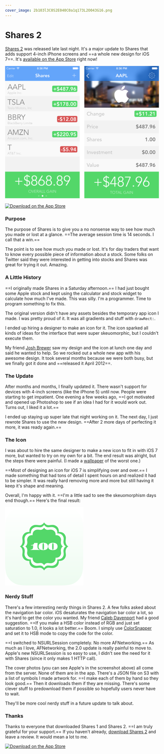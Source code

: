 ```yaml
---
cover_image: 2b103l3C0S2E040C0a1q173L2O043G16.png
---
```


# Shares 2

[Shares 2](http://useshares.com) was released late last night. It's a major update to Shares that adds support 4-inch iPhone screens and ==a whole new design for iOS 7==. It's [available on the App Store](https://itunes.apple.com/app/shares-2/id717510981) right now!

<img src="0K2i3f0m0d3K311n3W2G0S0w260t3C2Q.png" width="660" alt="Shares Screenshot">

<a href="https://itunes.apple.com/app/shares-2/id717510981" class="app-store" rel="external nofollow"><img src="shares2-app-store.svg" width="186" height="55" alt="Download on the App Store"></a>

### Purpose

The purpose of Shares is to give you a no nonsense way to see how much you made or lost at a glance. ==The average session time is 14 seconds. I call that a win.==

The point is to see how much you made or lost. It's for day traders that want to know every possible piece of information about a stock. Some folks on Twitter said they were interested in getting into stocks and Shares was great for trying it out. Amazing.

### A Little History

==I originally made Shares in a Saturday afternoon.== I had just bought some Apple stock and kept using the calculator and stock widget to calculate how much I've made. This was silly. I'm a programmer. Time to program something to fix this.

The original version didn't have any assets besides the temporary app icon I made. I was pretty proud of it. It was all gradients and stuff with `drawRect:`.

I ended up hiring a designer to make an icon for it. The icon sparked all kinds of ideas for the interface that were super skeuomorphic, but I couldn't execute them.

My friend [Josh Brewer](http://twitter.com/jbrewer) saw my design and the icon at lunch one day and said he wanted to help. So we rocked out a whole new app with his awesome design. It took several months because we were both busy, but we finally got it done and ==released it April 2012==.

### The Update

After months and months, I finally updated it. There wasn't support for devices with 4-inch screens (like the iPhone 5) until now. People were starting to get impatient. One evening a few weeks ago, ==I got motivated and opened up Photoshop to see if an idea I had for it would work out. Turns out, I liked it a lot.==

I ended up staying up super late that night working on it. The next day, I just rewrote Shares to use the new design. ==After 2 more days of perfecting it more, it was ready again.==

### The Icon

I was about to hire the same designer to make a new icon to fit in with iOS 7 more, but wanted to try on my own for a bit. The end result was alright, but the steps there were painful. (I made a [wallpaper](shares2-stab.png) of the worst one.)

==Most of designing an icon for iOS 7 is simplifying over and over.== I made something that had tons of detail I spent hours on and realized it had to be simpler. It was really hard removing more and more but still having it keep it's shape and meaning.

Overall, I'm happy with it. ==I'm a little sad to see the skeuomorphism days end though.== Here's the final result:

<img src="shares2-icon.svg" width="256" height="256" alt="Shares Icon">

### Nerdy Stuff

There's a few interesting nerdy things in Shares 2. A few folks asked about the navigation bar color. iOS desaturates the navigation bar color a lot, so it's hard to get the color you wanted. My friend [Caleb Davenport](http://twitter.com/calebd) had a good suggestion. ==If you make a HSB color instead of RGB and just set saturation to 1.0, it looks a lot better.== Boom. I simply use [ColorSnapper](http://colorsnapper.com) and set it to HSB mode to copy the code for the color.

==I switched to NSURLSession completely. No more AFNetworking.== As much as I love, AFNetworking, the 2.0 update is really painful to move to. Apple's new NSURLSession is so easy to use, I didn't see the need for it with Shares (since it only makes 1 HTTP call).

The cover photos (you can see Apple's in the screenshot above) all come from the server. None of them are in the app. There's a JSON file on S3 with a list of symbols I made artwork for. ==I make each of them by hand so they look good.== Then it downloads them if they are missing. There's some clever stuff to predownload them if possible so hopefully users never have to wait.

They'll be more cool nerdy stuff in a future update to talk about.

### Thanks

Thanks to everyone that downloaded Shares 1 and Shares 2. ==I am truly grateful for your support.== If you haven't already, [download Shares 2](https://itunes.apple.com/app/shares-2/id717510981) and leave a review. It would mean a lot to me.

<a href="https://itunes.apple.com/app/shares-2/id717510981" class="app-store" rel="external nofollow"><img src="shares2-app-store.svg" width="186" height="55" alt="Download on the App Store"></a>
